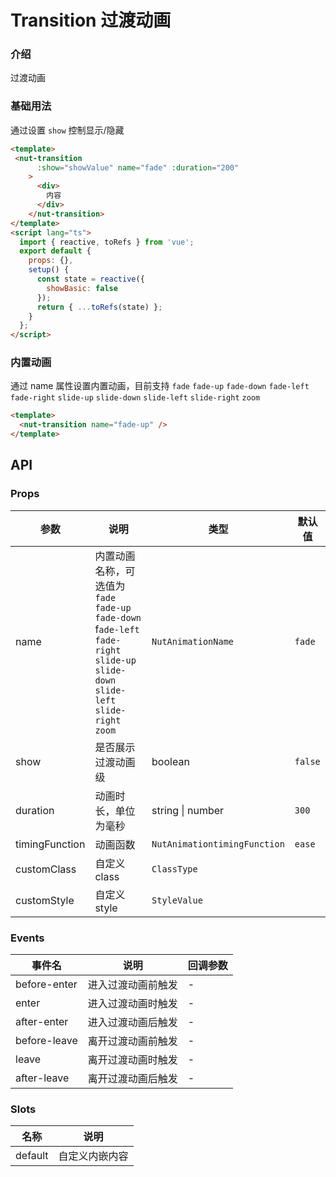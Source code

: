 # Transition 过渡动画

### 介绍

过渡动画

### 基础用法

通过设置 `show` 控制显示/隐藏

```html
<template>
 <nut-transition
      :show="showValue" name="fade" :duration="200" 
    >
      <div>
        内容
      </div>
    </nut-transition>
</template>
<script lang="ts">
  import { reactive, toRefs } from 'vue';
  export default {
    props: {},
    setup() {
      const state = reactive({
        showBasic: false
      });
      return { ...toRefs(state) };
    }
  };
</script>
```

### 内置动画

通过 name 属性设置内置动画，目前支持 `fade` `fade-up` `fade-down` `fade-left` `fade-right` `slide-up` `slide-down` `slide-left` `slide-right` `zoom`

```html
<template>
  <nut-transition name="fade-up" />
</template>
```

## API
>
### Props

| 参数           | 说明                                                                                                                                   | 类型                         | 默认值  |
| -------------- | -------------------------------------------------------------------------------------------------------------------------------------- | ---------------------------- | ------- |
| name           | 内置动画名称，可选值为 `fade` `fade-up` `fade-down` f`ade-left` `fade-right` `slide-up` `slide-down` `slide-left` `slide-right` `zoom` | `NutAnimationName`           | `fade`  |
| show           | 是否展示过渡动画级                                                                                                                     | boolean                      | `false` |
| duration       | 动画时长，单位为毫秒                                                                                                                   | string \| number             | `300`   |
| timingFunction | 动画函数                                                                                                                               | `NutAnimationtimingFunction` | `ease`  |
| customClass    | 自定义class                                                                                                                            | `ClassType`                  |         |
| customStyle    | 自定义style                                                                                                                            | `StyleValue`                 |         |

### Events

| 事件名       | 说明               | 回调参数 |
| ------------ | ------------------ | -------- |
| before-enter | 进入过渡动画前触发 | -        |
| enter        | 进入过渡动画时触发 | -        |
| after-enter  | 进入过渡动画后触发 | -        |
| before-leave | 离开过渡动画前触发 | -        |
| leave        | 离开过渡动画时触发 | -        |
| after-leave  | 离开过渡动画后触发 | -        |

### Slots

| 名称    | 说明           |
| ------- | -------------- |
| default | 自定义内嵌内容 |

